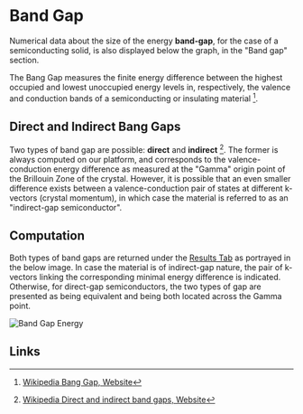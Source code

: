 # Band Gap 

Numerical data about the size of the energy **band-gap**, for the case of a semiconducting solid, is also displayed below the graph, in the "Band gap" section. 

The Bang Gap measures the finite energy difference between the highest occupied and lowest unoccupied energy levels in, respectively, the valence and conduction bands of a semiconducting or insulating material [^1]. 

## Direct and Indirect Bang Gaps

Two types of band gap are possible: **direct** and **indirect** [^2]. The former is always computed on our platform, and corresponds to the valence-conduction energy difference as measured at the "Gamma" origin point of the Brillouin Zone of the crystal. However, it is possible that an even smaller difference exists between a valence-conduction pair of states at different k-vectors (crystal momentum), in which case the material is referred to as an "indirect-gap semiconductor". 

## Computation

Both types of band gaps are returned under the [Results Tab](../../jobs/ui/results-tab.md) as portrayed in the below image. In case the material is of indirect-gap nature, the pair of k-vectors linking the corresponding minimal energy difference is indicated. Otherwise, for direct-gap semiconductors, the two types of gap are presented as being equivalent and being both located across the Gamma point.

![Band Gap Energy](/images/Properties/bang-gap-energy.png "Band Gap Energy")

## Links

[^1]: [Wikipedia Bang Gap, Website](https://en.wikipedia.org/wiki/Band_gap)

[^2]: [Wikipedia Direct and indirect band gaps, Website](https://en.wikipedia.org/wiki/Direct_and_indirect_band_gaps)
